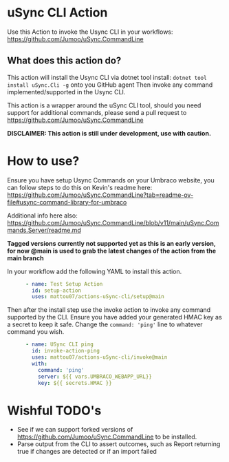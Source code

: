 # uSync CLI Action

Use this Action to invoke the Usync CLI in your workflows: https://github.com/Jumoo/uSync.CommandLine

## What does this action do?
This action will install the Usync CLI via dotnet tool install: `dotnet tool install uSync.Cli -g` onto you GitHub agent
Then invoke any command implemented/supported in the Usync CLI.

This action is a wrapper around the uSync CLI tool, should you need support for additional commands, please send a pull request to https://github.com/Jumoo/uSync.CommandLine

**DISCLAIMER: This action is still under development, use with caution.**

# How to use?

Ensure you have setup Usync Commands on your Umbraco website, you can follow steps to do this on Kevin's readme here: https://github.com/Jumoo/uSync.CommandLine?tab=readme-ov-file#usync-command-library-for-umbraco

Additional info here also: https://github.com/Jumoo/uSync.CommandLine/blob/v11/main/uSync.Commands.Server/readme.md

**Tagged versions currently not supported yet as this is an early version, for now @main is used to grab the latest changes of the action from the main branch**

In your workflow add the following YAML to install this action.

```yaml
      - name: Test Setup Action
        id: setup-action
        uses: mattou07/actions-uSync-cli/setup@main
```

Then after the install step use the invoke action to invoke any command supported by the CLI. Ensure you have added your generated HMAC key as a secret to keep it safe.
Change the `command: 'ping'` line to whatever command you wish.
```yaml
      - name: USync CLI ping
        id: invoke-action-ping
        uses: mattou07/actions-uSync-cli/invoke@main
        with:
          command: 'ping'
          server: ${{ vars.UMBRACO_WEBAPP_URL}}
          key: ${{ secrets.HMAC }}
```

# Wishful TODO's
- See if we can support forked versions of https://github.com/Jumoo/uSync.CommandLine to be installed.
- Parse output from the CLI to assert outcomes, such as Report returning true if changes are detected or if an import failed
